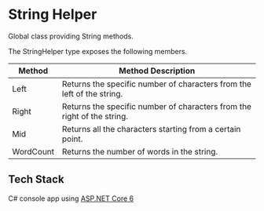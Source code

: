 # String Helper

Global class providing String methods.

The StringHelper type exposes the following members.

| Method    | Method Description                                                      |
| --------- | ----------------------------------------------------------------------- |
| Left      | Returns the specific number of characters from the left of the string.  |
| Right     | Returns the specific number of characters from the right of the string. |
| Mid       | Returns all the characters starting from a certain point.               |
| WordCount | Returns the number of words in the string.                              |

## Tech Stack

C# console app using [ASP.NET Core 6](https://dotnet.microsoft.com/en-us/download/dotnet/6.0)
